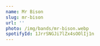 ```yaml
---
name: Mr Bison
slug: mr-bison
url: ''
photo: /img/bands/mr-bison.webp
spotifyId: 1JrrSNGJi7lZx4sOOlIj1n
---
```

